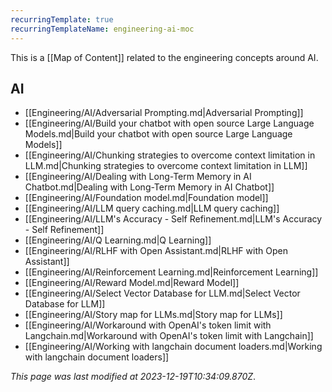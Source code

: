 ```yaml
---
recurringTemplate: true
recurringTemplateName: engineering-ai-moc
---
```


This is a [[Map of Content]] related to the engineering concepts around AI.

## AI

- [[Engineering/AI/Adversarial Prompting.md|Adversarial Prompting]]
- [[Engineering/AI/Build your chatbot with open source Large Language Models.md|Build your chatbot with open source Large Language Models]]
- [[Engineering/AI/Chunking strategies to overcome context limitation in LLM.md|Chunking strategies to overcome context limitation in LLM]]
- [[Engineering/AI/Dealing with Long-Term Memory in AI Chatbot.md|Dealing with Long-Term Memory in AI Chatbot]]
- [[Engineering/AI/Foundation model.md|Foundation model]]
- [[Engineering/AI/LLM query caching.md|LLM query caching]]
- [[Engineering/AI/LLM's Accuracy - Self Refinement.md|LLM's Accuracy - Self Refinement]]
- [[Engineering/AI/Q Learning.md|Q Learning]]
- [[Engineering/AI/RLHF with Open Assistant.md|RLHF with Open Assistant]]
- [[Engineering/AI/Reinforcement Learning.md|Reinforcement Learning]]
- [[Engineering/AI/Reward Model.md|Reward Model]]
- [[Engineering/AI/Select Vector Database for LLM.md|Select Vector Database for LLM]]
- [[Engineering/AI/Story map for LLMs.md|Story map for LLMs]]
- [[Engineering/AI/Workaround with OpenAI's token limit with Langchain.md|Workaround with OpenAI's token limit with Langchain]]
- [[Engineering/AI/Working with langchain document loaders.md|Working with langchain document loaders]]


*This page was last modified at 2023-12-19T10:34:09.870Z*.
